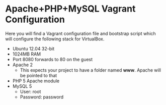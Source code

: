 Apache+PHP+MySQL Vagrant Configuration
======================================

Here you will find a Vagrant configuration file and bootstrap
script which will configure the following stack for
VirtualBox.

* Ubuntu 12.04 32-bit
* 1024MB RAM
* Port 8080 forwards to 80 on the guest
* Apache 2
	- This expects your project to have a folder named **www**. Apache will be pointed to that
* PHP 5 Apache module
* MySQL 5
	- User: root
	- Password: password
